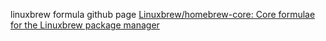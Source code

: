 linuxbrew formula github page
[Linuxbrew/homebrew\-core: Core formulae for the Linuxbrew package manager]( https://github.com/Linuxbrew/homebrew-core )

